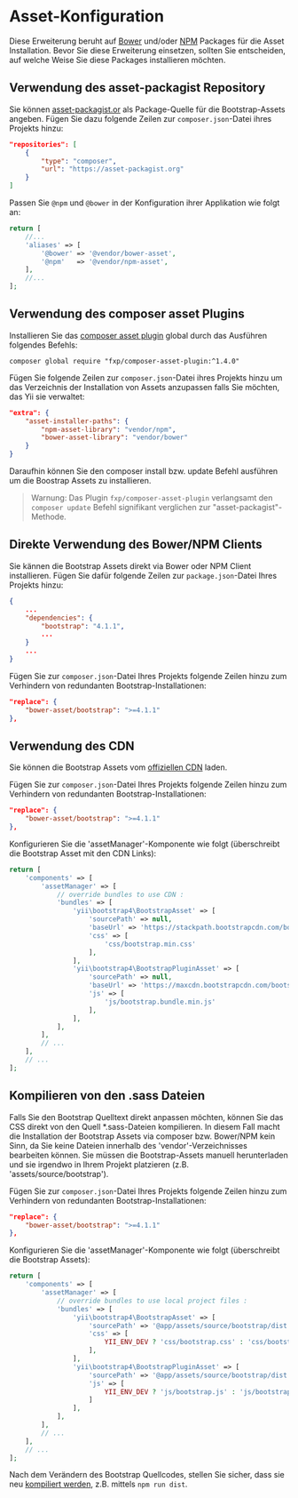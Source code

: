 Asset-Konfiguration
===================

Diese Erweiterung beruht auf [Bower](http://bower.io/) und/oder [NPM](https://www.npmjs.org/) Packages für die Asset Installation.
Bevor Sie diese Erweiterung einsetzen, sollten Sie entscheiden, auf welche Weise Sie diese Packages installieren möchten.

## Verwendung des asset-packagist Repository

Sie können [asset-packagist.or](https://asset-packagist.org) als Package-Quelle für die Bootstrap-Assets angeben.
Fügen Sie dazu folgende Zeilen zur `composer.json`-Datei ihres Projekts hinzu:

```json
"repositories": [
    {
        "type": "composer",
        "url": "https://asset-packagist.org"
    }
]
```

Passen Sie `@npm` und `@bower` in der Konfiguration ihrer Applikation wie folgt an:

```php
return [
    //...
    'aliases' => [
        '@bower' => '@vendor/bower-asset',
        '@npm'   => '@vendor/npm-asset',
    ],
    //...
];
```


## Verwendung des composer asset Plugins

Installieren Sie das [composer asset plugin](https://github.com/francoispluchino/composer-asset-plugin/) global durch das Ausführen folgendes Befehls: 

```
composer global require "fxp/composer-asset-plugin:^1.4.0"
```

Fügen Sie folgende Zeilen zur `composer.json`-Datei ihres Projekts hinzu um das Verzeichnis der Installation von Assets anzupassen
falls Sie möchten, das Yii sie verwaltet:

```json
"extra": {
    "asset-installer-paths": {
        "npm-asset-library": "vendor/npm",
        "bower-asset-library": "vendor/bower"
    }
}
```

Daraufhin können Sie den composer install bzw. update Befehl ausführen um die Boostrap Assets zu installieren.

> Warnung: Das Plugin `fxp/composer-asset-plugin` verlangsamt den `composer update` Befehl signifikant verglichen zur 
  "asset-packagist"-Methode.

## Direkte Verwendung des Bower/NPM Clients

Sie kännen die Bootstrap Assets direkt via Bower oder NPM Client installieren.
Fügen Sie dafür folgende Zeilen zur `package.json`-Datei Ihres Projekts hinzu:

```json
{
    ...
    "dependencies": {
        "bootstrap": "4.1.1",
        ...
    }
    ...
}
```

Fügen Sie zur `composer.json`-Datei Ihres Projekts folgende Zeilen hinzu zum Verhindern von redundanten Bootstrap-Installationen:

```json
"replace": {
    "bower-asset/bootstrap": ">=4.1.1"
},
```

## Verwendung des CDN

Sie können die Bootstrap Assets vom [offiziellen CDN](https://www.bootstrapcdn.com) laden.

Fügen Sie zur `composer.json`-Datei Ihres Projekts folgende Zeilen hinzu zum Verhindern von redundanten Bootstrap-Installationen:

```json
"replace": {
    "bower-asset/bootstrap": ">=4.1.1"
},
```

Konfigurieren Sie die 'assetManager'-Komponente wie folgt (überschreibt die Bootstrap Asset mit den CDN Links):

```php
return [
    'components' => [
        'assetManager' => [
            // override bundles to use CDN :
            'bundles' => [
                'yii\bootstrap4\BootstrapAsset' => [
                    'sourcePath' => null,
                    'baseUrl' => 'https://stackpath.bootstrapcdn.com/bootstrap/4.2.1',
                    'css' => [
                        'css/bootstrap.min.css'
                    ],
                ],
                'yii\bootstrap4\BootstrapPluginAsset' => [
                    'sourcePath' => null,
                    'baseUrl' => 'https://maxcdn.bootstrapcdn.com/bootstrap/4.2.1',
                    'js' => [
                        'js/bootstrap.bundle.min.js'
                    ],
                ],
            ],
        ],
        // ...
    ],
    // ...
];
```


## Kompilieren von den .sass Dateien

Falls Sie den Bootstrap Quelltext direkt anpassen möchten, können Sie das CSS direkt von den Quell *.sass-Dateien kompilieren.
In diesem Fall macht die Installation der Bootstrap Assets via composer bzw. Bower/NPM kein Sinn, da Sie keine Dateien innerhalb 
des 'vendor'-Verzeichnisses bearbeiten können.
Sie müssen die Bootstrap-Assets manuell herunterladen und sie irgendwo in Ihrem Projekt platzieren (z.B. 'assets/source/bootstrap').

Fügen Sie zur `composer.json`-Datei Ihres Projekts folgende Zeilen hinzu zum Verhindern von redundanten Bootstrap-Installationen:

```json
"replace": {
    "bower-asset/bootstrap": ">=4.1.1"
},
```

Konfigurieren Sie die 'assetManager'-Komponente wie folgt (überschreibt die Bootstrap Assets):

```php
return [
    'components' => [
        'assetManager' => [
            // override bundles to use local project files :
            'bundles' => [
                'yii\bootstrap4\BootstrapAsset' => [
                    'sourcePath' => '@app/assets/source/bootstrap/dist',
                    'css' => [
                        YII_ENV_DEV ? 'css/bootstrap.css' : 'css/bootstrap.min.css',
                    ],
                ],
                'yii\bootstrap4\BootstrapPluginAsset' => [
                    'sourcePath' => '@app/assets/source/bootstrap/dist',
                    'js' => [
                        YII_ENV_DEV ? 'js/bootstrap.js' : 'js/bootstrap.min.js',
                    ]
                ],
            ],
        ],
        // ...
    ],
    // ...
];
```

Nach dem Verändern des Bootstrap Quellcodes, stellen Sie sicher, dass sie neu [kompiliert werden](https://getbootstrap.com/docs/4.1/getting-started/build-tools/), z.B. mittels `npm run dist`. 
